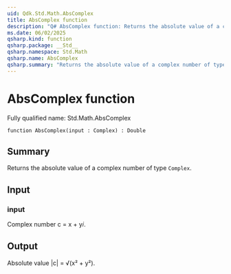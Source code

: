 ```yaml
---
uid: Qdk.Std.Math.AbsComplex
title: AbsComplex function
description: "Q# AbsComplex function: Returns the absolute value of a complex number of type `Complex`."
ms.date: 06/02/2025
qsharp.kind: function
qsharp.package: __Std__
qsharp.namespace: Std.Math
qsharp.name: AbsComplex
qsharp.summary: "Returns the absolute value of a complex number of type `Complex`."
---
```


# AbsComplex function

Fully qualified name: Std.Math.AbsComplex

```qsharp
function AbsComplex(input : Complex) : Double
```

## Summary
Returns the absolute value of a complex number of type
`Complex`.

## Input
### input
Complex number c = x + y𝑖.

## Output
Absolute value |c| = √(x² + y²).
